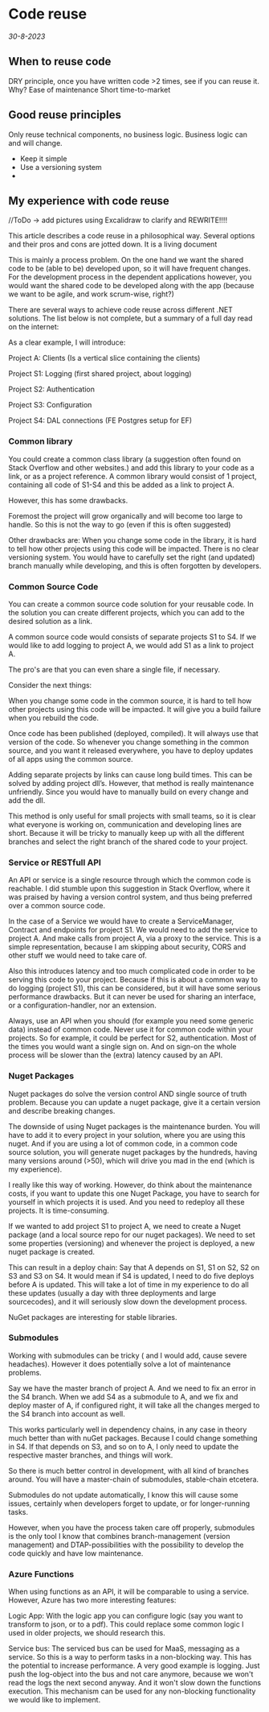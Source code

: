 # Code reuse
*30-8-2023*

## When to reuse code

DRY principle, once you have written code >2 times, see if you can reuse it.
Why? 
Ease of maintenance
Short time-to-market

## Good reuse principles

Only reuse technical components, no business logic. Business logic can and will change.

- Keep it simple
- Use a versioning system
- 

## My experience with code reuse

//ToDo -> add pictures using Excalidraw to clarify and REWRITE!!!!

This article describes a code reuse in a philosophical way. Several options and their pros and cons are jotted down. It is a living document



This is mainly a process problem. On the one hand we want the shared code to be (able to be) developed upon, so it will have frequent changes. For the development process in the dependent applications however, you would want the shared code to be developed along with the app (because we want to be agile, and work scrum-wise, right?)

There are several ways to achieve code reuse across different .NET solutions. The list below is not complete, but a summary of a full day read on the internet:

As a clear example, I will introduce:

Project A: Clients (Is a vertical slice containing the clients)

Project S1: Logging (first shared project, about logging)

Project S2: Authentication

Project S3: Configuration

Project S4: DAL connections (FE Postgres setup for EF)

### Common library

You could create a common class library (a suggestion often found on Stack Overflow and other websites.) and add this library to your code as a link, or as a project reference. A common library would consist of 1 project, containing all code of S1-S4 and this be added as a link  to project A.

However, this has some drawbacks.

Foremost the project will grow organically and will become too large to handle. So this is not the way to go (even if this is often suggested)

Other drawbacks are: When you change some code in the library, it is hard to tell how other projects using this code will be impacted. There is no clear versioning system. You would have to carefully set the right (and updated) branch manually while developing, and this is often forgotten by developers.

### Common Source Code

You can create a common source code solution for your reusable code. In the solution you can create different projects, which you can add to the desired solution as a link. 

A common source code would consists of separate projects S1 to S4. If we would like to add logging to project A, we would add S1 as a link to project A.

The pro's are that you can even share a single file, if necessary.

Consider the next things:

When you change some code in the common source, it is hard to tell how other projects using this code will be impacted. It will give you a build failure when you rebuild the code.

Once code has been published (deployed, compiled). It will always use that version of the code. So whenever you change something in the common source, and you want it released everywhere, you have to deploy updates of all apps using the common source.

Adding separate projects by links can cause long build times. This can be solved by adding project dll’s. However, that method is really maintenance unfriendly. Since you would have to manually build on every change and add the dll.

This method is only useful for small projects with small teams, so it is clear what everyone is working on, communication and developing lines are short. Because it will be tricky to manually keep up with all the different branches and select the right branch of the shared code to your project.

### Service or RESTfull API

An API or service is a single resource through which the common code is reachable. I did stumble upon this suggestion in Stack Overflow, where it was praised by having a version control system, and thus being preferred over a common source code.

In the case of a Service we would have to create a ServiceManager, Contract and endpoints for project S1. We would need to add the service to project A. And make calls from project A, via a proxy to the service. This is a simple representation, because I am skipping about security, CORS and other stuff we would need to take care of.

Also this introduces latency and too much complicated code in order to be serving this code to your project. Because if this is about a common way to do logging (project S1), this can be considered, but it will have some serious performance drawbacks. But it can never be used for sharing an interface, or a configuration-handler, nor an extension.

Always, use an API when you should (for example you need some generic data) instead of common code. Never use it for common code within your projects. So for example, it could be perfect for S2, authentication. Most of the times you would want a single sign on. And on sign-on the whole process will be slower than the (extra) latency caused by an API.

### Nuget Packages

Nuget packages do solve the version control AND single source of truth problem. Because you can update a nuget package, give it a certain version and describe breaking changes.

The downside of using Nuget packages is the maintenance burden. You will have to add it to every project in your solution, where you are using this nuget. And if you are using a lot of common code, in a common code source solution, you will generate nuget packages by the hundreds, having many versions around (>50), which will drive you mad in the end (which is my experience).

I really like this way of working. However, do think about the maintenance costs, if you want to update this one Nuget Package, you have to search for yourself in which projects it is used. And you need to redeploy all these projects. It is time-consuming.

If we wanted to add project S1 to project A, we need to create a Nuget package (and a local source repo for our nuget packages). We need to set some properties (versioning) and whenever the project is deployed, a new nuget package is created.

This can result in a deploy chain: Say that A depends on S1, S1 on S2, S2 on S3 and S3 on S4. It would mean if S4 is updated, I need to do five deploys before A is updated. This will take a lot of time in my experience to do all these updates (usually a day with three deployments and large sourcecodes), and it will seriously slow down the development process.

NuGet packages are interesting for stable libraries.

### Submodules

Working with submodules can be tricky ( and I would add, cause severe headaches). However it does potentially solve a lot of maintenance problems.

Say we have the master branch of project A. And we need to fix an error in the S4 branch. When we add S4 as a submodule to A, and we fix and deploy master of A, if configured right, it will take all the changes merged to the S4 branch into account as well.

This works particularly well in dependency chains, in any case in theory much better than with nuGet packages. Because I could change something in S4. If that depends on S3, and so on to A, I only need to update the respective master branches, and things will work.

So there is much better control in development, with all kind of branches around. You will have a master-chain of submodules, stable-chain etcetera.

Submodules do not update automatically, I know this will cause some issues, certainly when developers forget to update, or for longer-running tasks.

However, when you have the process taken care off properly, submodules is the only tool I know that combines branch-management (version management) and DTAP-possibilities with the possibility to develop the code quickly and have low maintenance.

### Azure Functions

When using functions as an API, it will be comparable to using a service. However, Azure has two more interesting features:

Logic App: With the logic app you can configure logic (say you want to transform to json, or to a pdf). This could replace some common logic I used in older projects, we should research this.

Service bus: The serviced bus can be used for MaaS, messaging as a service. So this is a way to perform tasks in a non-blocking way. This has the potential to increase performance. A very good example is logging. Just push the log-object into the bus and not care anymore, because we won't read the logs the next second anyway. And it won't slow down the functions execution. This mechanism can be used for any non-blocking functionality we would like to implement.

